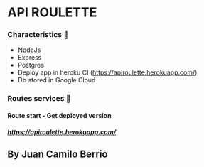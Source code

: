 # API ROULETTE

### Characteristics 🔨

- NodeJs
- Express
- Postgres
- Deploy app in heroku CI (https://apiroulette.herokuapp.com/)
- Db stored in Google Cloud

### Routes services 🚀

#### Route start - Get deployed version
##### https://apiroulette.herokuapp.com/




## By Juan Camilo Berrio